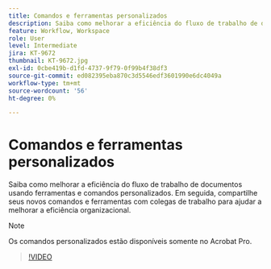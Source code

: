 ```yaml
---
title: Comandos e ferramentas personalizados
description: Saiba como melhorar a eficiência do fluxo de trabalho de documentos usando ferramentas e comandos personalizados
feature: Workflow, Workspace
role: User
level: Intermediate
jira: KT-9672
thumbnail: KT-9672.jpg
exl-id: 0cbe419b-d1fd-4737-9f79-0f99b4f38df3
source-git-commit: ed082395eba870c3d5546edf3601990e6dc4049a
workflow-type: tm+mt
source-wordcount: '56'
ht-degree: 0%

---
```


# Comandos e ferramentas personalizados

Saiba como melhorar a eficiência do fluxo de trabalho de documentos usando ferramentas e comandos personalizados. Em seguida, compartilhe seus novos comandos e ferramentas com colegas de trabalho para ajudar a melhorar a eficiência organizacional.

>[!NOTE]
>
>Os comandos personalizados estão disponíveis somente no Acrobat Pro.

>[!VIDEO](https://video.tv.adobe.com/v/340545?quality=12&learn=on&hidetitle=true)
